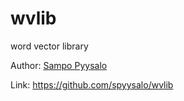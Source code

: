 # wvlib 
word vector library

Author: [Sampo Pyysalo](https://github.com/spyysalo)

Link: https://github.com/spyysalo/wvlib
